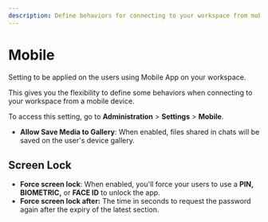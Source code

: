 ```yaml
---
description: Define behaviors for connecting to your workspace from mobile devices
---
```


# Mobile

Setting to be applied on the users using Mobile App on your workspace.

This gives you the flexibility to define some behaviors when connecting to your workspace from a mobile device.

To access this setting, go to **Administration** > **Settings** > **Mobile**.

* **Allow Save Media to Gallery**: When enabled, files shared in chats will be saved on the user's device gallery.

## Screen Lock

* **Force screen lock**: When enabled, you'll force your users to use a **PIN, BIOMETRIC,** or **FACE ID** to unlock the app.
* **Force screen lock after:** The time in seconds to request the password again after the expiry of the latest section.
